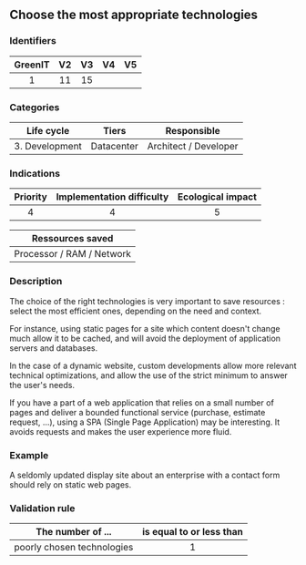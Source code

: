 ## Choose the most appropriate technologies

### Identifiers

| GreenIT | V2  | V3  | V4  | V5  |
| :-----: | :-: | :-: | :-: | :-: |
|    1    | 11  | 15  |     |     |

### Categories

|   Life cycle   |   Tiers    |      Responsible      |
| :------------: | :--------: | :-------------------: |
| 3. Development | Datacenter | Architect / Developer |

### Indications

| Priority | Implementation difficulty | Ecological impact |
| :------: | :-----------------------: | :---------------: |
|    4     |             4             |         5         |

|     Ressources saved      |
| :-----------------------: |
| Processor / RAM / Network |

### Description

The choice of the right technologies is very important to save resources : select the most efficient ones, depending on
the need and context.

For instance, using static pages for a site which content doesn't change much allow it to be cached, and will avoid
the deployment of application servers and databases.

In the case of a dynamic website, custom developments allow more relevant technical optimizations, and allow the use of the strict minimum to answer the user's needs.

If you have a part of a web application that relies on a small number of pages and deliver a bounded functional service
(purchase, estimate request, ...), using a SPA (Single Page Application) may be interesting. It avoids requests and makes
the user experience more fluid.

### Example

A seldomly updated display site about an enterprise with a contact form should rely on static web pages.

### Validation rule

| The number of ...          | is equal to or less than |
| -------------------------- | :----------------------: |
| poorly chosen technologies |            1             |
